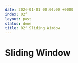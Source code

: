 ```yaml
---
date: 2024-01-01 00:00:00 +0000
index: 02f
layout: post
status: done
title: 02f Sliding Window
---
```


# Sliding Window